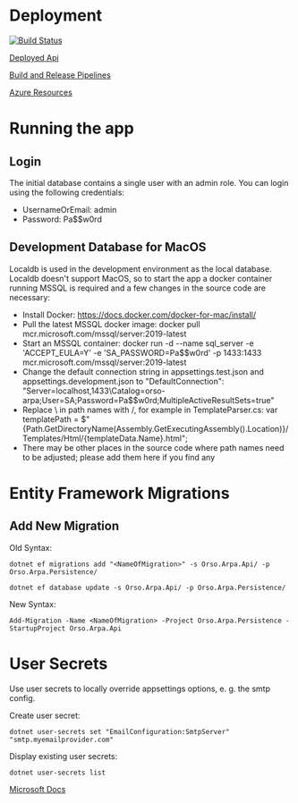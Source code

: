 # Deployment
[![Build Status](https://dev.azure.com/OrsoDevOps/Orso.Arpa.Api/_apis/build/status/orso-arpa%20-%201%20-%20CI?branchName=master)](https://dev.azure.com/OrsoDevOps/Orso.Arpa.Api/_build/latest?definitionId=2&branchName=master)

[Deployed Api](https://orso-arpa.azurewebsites.net)

[Build and Release Pipelines](https://dev.azure.com/OrsoDevOps/Orso.Arpa.Api)

[Azure Resources](https://portal.azure.com/#@azureorso.onmicrosoft.com/resource/subscriptions/c0b08a7a-5482-41e5-a89a-8805790176c5/resourceGroups/Orso.Arpa/overview)

# Running the app

## Login
The initial database contains a single user with an admin role. You can login using the following credentials:
* UsernameOrEmail: admin
* Password: Pa$$w0rd

## Development Database for MacOS
Localdb is used in the development environment as the local database. Localdb doesn't support MacOS, so to start the app a docker container running MSSQL is required and a few changes in the source code are necessary:
* Install Docker: https://docs.docker.com/docker-for-mac/install/
* Pull the latest MSSQL docker image: docker pull mcr.microsoft.com/mssql/server:2019-latest
* Start an MSSQL container: docker run -d --name sql_server -e 'ACCEPT_EULA=Y' -e 'SA_PASSWORD=Pa$$w0rd' -p 1433:1433 mcr.microsoft.com/mssql/server:2019-latest
* Change the default connection string in appsettings.test.json and appsettings.development.json to "DefaultConnection": "Server=localhost,1433\\Catalog=orso-arpa;User=SA;Password=Pa$$w0rd;MultipleActiveResultSets=true"
* Replace \\ in path names with /, for example in TemplateParser.cs:
var templatePath = $"{Path.GetDirectoryName(Assembly.GetExecutingAssembly().Location)}/Templates/Html/{templateData.Name}.html";
* There may be other places in the source code where path names need to be adjusted; please add them here if you find any

# Entity Framework Migrations

## Add New Migration
Old Syntax:
```
dotnet ef migrations add "<NameOfMigration>" -s Orso.Arpa.Api/ -p Orso.Arpa.Persistence/

dotnet ef database update -s Orso.Arpa.Api/ -p Orso.Arpa.Persistence/
```

New Syntax:
```
Add-Migration -Name <NameOfMigration> -Project Orso.Arpa.Persistence -StartupProject Orso.Arpa.Api
```

# User Secrets

Use user secrets to locally override appsettings options, e. g. the smtp config.

Create user secret:
```
dotnet user-secrets set "EmailConfiguration:SmtpServer" "smtp.myemailprovider.com"
```

Display existing user secrets:
```
dotnet user-secrets list
```

[Microsoft Docs](https://docs.microsoft.com/en-us/aspnet/core/security/app-secrets?view=aspnetcore-5.0&tabs=windows)
